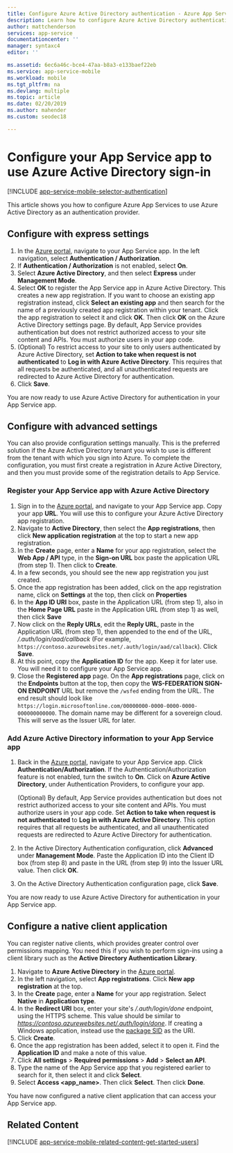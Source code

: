 ```yaml
---
title: Configure Azure Active Directory authentication - Azure App Service
description: Learn how to configure Azure Active Directory authentication for your App Services application.
author: mattchenderson
services: app-service
documentationcenter: ''
manager: syntaxc4
editor: ''

ms.assetid: 6ec6a46c-bce4-47aa-b8a3-e133baef22eb
ms.service: app-service-mobile
ms.workload: mobile
ms.tgt_pltfrm: na
ms.devlang: multiple
ms.topic: article
ms.date: 02/20/2019
ms.author: mahender
ms.custom: seodec18

---
```

# Configure your App Service app to use Azure Active Directory sign-in

[!INCLUDE [app-service-mobile-selector-authentication](../../includes/app-service-mobile-selector-authentication.md)]

This article shows you how to configure Azure App Services to use Azure Active Directory as an authentication provider.

## <a name="express"> </a>Configure with express settings

1. In the [Azure portal], navigate to your App Service app. In the left navigation, select **Authentication / Authorization**.
2. If **Authentication / Authorization** is not enabled, select **On**.
3. Select **Azure Active Directory**, and then select **Express** under **Management Mode**.
4. Select **OK** to register the App Service app in Azure Active Directory. This creates a new app registration. If you want to choose an existing
   app registration instead, click **Select an existing app** and then search for the name of a previously created app registration within your tenant.
   Click the app registration to select it and click **OK**. Then click **OK** on the Azure Active Directory settings page.
   By default, App Service provides authentication but does not restrict authorized access to your site content and APIs. You must authorize users in your app code.
5. (Optional) To restrict access to your site to only users authenticated by Azure Active Directory, set **Action to take when request is not authenticated** to **Log in with Azure Active Directory**. This requires that all requests be authenticated, and all unauthenticated requests are redirected to Azure Active Directory for authentication.
6. Click **Save**.

You are now ready to use Azure Active Directory for authentication in your App Service app.

## <a name="advanced"> </a>Configure with advanced settings

You can also provide configuration settings manually. This is the preferred solution if the Azure Active Directory tenant you wish to use is different from the tenant with which you sign into Azure. To complete the configuration, you must first create a registration in Azure Active Directory, and then you must provide some of the registration details to App Service.

### <a name="register"> </a>Register your App Service app with Azure Active Directory

1. Sign in to the [Azure portal], and navigate to your App Service app. Copy your app **URL**. You will use this to configure your Azure Active Directory app registration.
2. Navigate to **Active Directory**, then select the **App registrations**, then click **New application registration** at the top to start a new app registration. 
3. In the **Create** page, enter a **Name** for your app registration, select the  **Web App / API** type, in the **Sign-on URL** box paste the application URL (from step 1). Then click to **Create**.
4. In a few seconds, you should see the new app registration you just created.
5. Once the app registration has been added, click on the app registration name, click on **Settings** at the top, then click on **Properties** 
6. In the **App ID URI** box, paste in the Application URL (from step 1), also in the **Home Page URL** paste in the Application URL (from step 1) as well, then click **Save**
7. Now click on the **Reply URLs**, edit the **Reply URL**, paste in the Application URL (from step 1), then appended to the end of the URL, */.auth/login/aad/callback* (For example, `https://contoso.azurewebsites.net/.auth/login/aad/callback`). Click **Save**.   
8.  At this point, copy the **Application ID** for the app. Keep it for later use. You will need it to configure your App Service app.
9. Close the **Registered app** page. On the **App registrations** page, click on the **Endpoints** button at the top, then copy the **WS-FEDERATION SIGN-ON ENDPOINT** URL but remove the `/wsfed` ending from the URL. The end result should look like `https://login.microsoftonline.com/00000000-0000-0000-0000-000000000000`. The domain name may be different for a sovereign cloud. This will serve as the Issuer URL for later.

### <a name="secrets"> </a>Add Azure Active Directory information to your App Service app

1. Back in the [Azure portal], navigate to your App Service app. Click **Authentication/Authorization**. If the Authentication/Authorization feature is not enabled, turn the switch to **On**. Click on **Azure Active Directory**, under Authentication Providers, to configure your app.

    (Optional) By default, App Service provides authentication but does not restrict authorized access to your site content and APIs. You must authorize users in your app code. Set **Action to take when request is not authenticated** to **Log in with Azure Active Directory**. This option requires that all requests be authenticated, and all unauthenticated requests are redirected to Azure Active Directory for authentication.
2. In the Active Directory Authentication configuration, click **Advanced** under **Management Mode**. Paste the Application ID into the Client ID box (from step 8) and paste in the URL (from step 9) into the Issuer URL value. Then click **OK**.
3. On the Active Directory Authentication configuration page, click **Save**.

You are now ready to use Azure Active Directory for authentication in your App Service app.

## Configure a native client application
You can register native clients, which provides greater control over permissions mapping. You need this if you wish to perform sign-ins using a client library such as the **Active Directory Authentication Library**.

1. Navigate to **Azure Active Directory** in the [Azure portal].
2. In the left navigation, select **App registrations**. Click **New app registration** at the top.
4. In the **Create** page, enter a **Name** for your app registration. Select **Native** in **Application type**.
5. In the **Redirect URI** box, enter your site's */.auth/login/done* endpoint, using the HTTPS scheme. This value should be similar to *https://contoso.azurewebsites.net/.auth/login/done*. If creating a Windows application, instead use the [package SID](../app-service-mobile/app-service-mobile-dotnet-how-to-use-client-library.md#package-sid) as the URI.
5. Click **Create**.
6. Once the app registration has been added, select it to open it. Find the **Application ID** and make a note of this value.
7. Click **All settings** > **Required permissions** > **Add** > **Select an API**.
8. Type the name of the App Service app that you registered earlier to search for it, then select it and click **Select**.
9. Select **Access \<app_name>**. Then click **Select**. Then click **Done**.

You have now configured a native client application that can access your App Service app.

## <a name="related-content"> </a>Related Content

[!INCLUDE [app-service-mobile-related-content-get-started-users](../../includes/app-service-mobile-related-content-get-started-users.md)]

<!-- Images. -->

[0]: ./media/app-service-mobile-how-to-configure-active-directory-authentication/app-service-webapp-url.png
[1]: ./media/app-service-mobile-how-to-configure-active-directory-authentication/app-service-aad-app_registration.png
[2]: ./media/app-service-mobile-how-to-configure-active-directory-authentication/app-service-aad-app-registration-create.png
[3]: ./media/app-service-mobile-how-to-configure-active-directory-authentication/app-service-aad-app-registration-config-appidurl.png
[4]: ./media/app-service-mobile-how-to-configure-active-directory-authentication/app-service-aad-app-registration-config-replyurl.png
[5]: ./media/app-service-mobile-how-to-configure-active-directory-authentication/app-service-aad-endpoints.png
[6]: ./media/app-service-mobile-how-to-configure-active-directory-authentication/app-service-aad-endpoints-fedmetadataxml.png
[7]: ./media/app-service-mobile-how-to-configure-active-directory-authentication/app-service-webapp-auth.png
[8]: ./media/configure-authentication-provider-aad/app-service-webapp-auth-config.png



<!-- URLs. -->

[Azure portal]: https://portal.azure.com/
[alternative method]:#advanced

